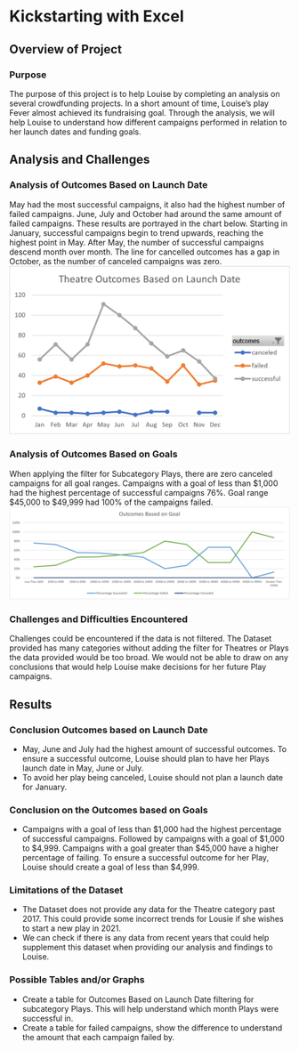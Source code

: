 # Kickstarting with Excel

## Overview of Project

### Purpose
The purpose of this project is to help Louise by completing an analysis on several crowdfunding projects. In a short amount of time, Louise’s play Fever almost achieved its fundraising goal. Through the analysis, we will help Louise to understand how different campaigns performed in relation to her launch dates and funding goals. 

## Analysis and Challenges

### Analysis of Outcomes Based on Launch Date
May had the most successful campaigns, it also had the highest number of failed campaigns. June, July and October had around the same amount of failed campaigns. 
These results are portrayed in the chart below. Starting in January, successful campaigns begin to trend upwards, reaching the highest point in May. After May, the number of successful campaigns descend month over month. The line for cancelled outcomes has a gap in October, as the number of canceled campaigns was zero. 
![Theatre_Outcomes_vs_Launch](Resources/Theatre_Outcomes_vs_Launch.png)

### Analysis of Outcomes Based on Goals
When applying the filter for Subcategory Plays, there are zero canceled campaigns for all goal ranges. Campaigns with a goal of less than $1,000 had the highest percentage of successful campaigns 76%. Goal range $45,000 to $49,999 had 100% of the campaigns failed. 
![Outcomes_vs_Goals](Resources/Outcomes_vs_Goals.png)

### Challenges and Difficulties Encountered
Challenges could be encountered if the data is not filtered. The Dataset provided has many categories without adding the filter for Theatres or Plays the data provided would be too broad. We would not be able to draw on any conclusions that would help Louise make decisions for her future Play campaigns.

## Results

### Conclusion Outcomes based on Launch Date
- May, June and July had the highest amount of successful outcomes. To ensure a successful outcome, Louise should plan to have her Plays launch date in May, June or July. 
- To avoid her play being canceled, Louise should not plan a launch date for January. 

### Conclusion on the Outcomes based on Goals
- Campaigns with a goal of less than $1,000 had the highest percentage of successful campaigns. Followed by campaigns with a goal of $1,000 to $4,999. Campaigns with a goal greater than $45,000 have a higher percentage of failing. To ensure a successful outcome for her Play, Louise should create a goal of less than $4,999. 

### Limitations of the Dataset
- The Dataset does not provide any data for the Theatre category past 2017. This could provide some incorrect trends for Lousie if she wishes to start a new play in 2021. 
- We can check if there is any data from recent years that could help supplement this dataset when providing our analysis and findings to Louise. 

### Possible Tables and/or Graphs
- Create a table for Outcomes Based on Launch Date filtering for subcategory Plays. This will help understand which month Plays were successful in. 
- Create a table for failed campaigns, show the difference to understand the amount that each campaign failed by. 
